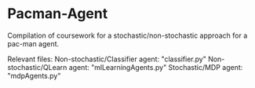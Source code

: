 # Pacman-Agent
Compilation of coursework for a stochastic/non-stochastic approach for a pac-man agent.

Relevant files:
Non-stochastic/Classifier agent: "classifier.py"
Non-stochastic/QLearn agent: "mlLearningAgents.py"
Stochastic/MDP agent: "mdpAgents.py"
